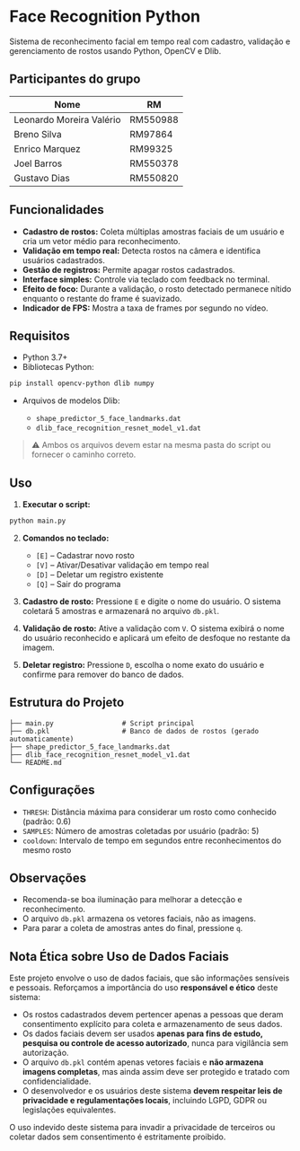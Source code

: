 # Face Recognition Python

Sistema de reconhecimento facial em tempo real com cadastro, validação e gerenciamento de rostos usando Python, OpenCV e Dlib.

## Participantes do grupo
| Nome                 | RM      |
| -------------------- | ------- |
| Leonardo Moreira Valério | RM550988  |
| Breno Silva   | RM97864    |
| Enrico Marquez   | RM99325    |
| Joel Barros   | RM550378   |
| Gustavo Dias   | RM550820  |

## Funcionalidades

* **Cadastro de rostos:** Coleta múltiplas amostras faciais de um usuário e cria um vetor médio para reconhecimento.
* **Validação em tempo real:** Detecta rostos na câmera e identifica usuários cadastrados.
* **Gestão de registros:** Permite apagar rostos cadastrados.
* **Interface simples:** Controle via teclado com feedback no terminal.
* **Efeito de foco:** Durante a validação, o rosto detectado permanece nítido enquanto o restante do frame é suavizado.
* **Indicador de FPS:** Mostra a taxa de frames por segundo no vídeo.

## Requisitos

* Python 3.7+
* Bibliotecas Python:

```bash
pip install opencv-python dlib numpy
```

* Arquivos de modelos Dlib:

  * `shape_predictor_5_face_landmarks.dat`
  * `dlib_face_recognition_resnet_model_v1.dat`

> ⚠️ Ambos os arquivos devem estar na mesma pasta do script ou fornecer o caminho correto.

## Uso

1. **Executar o script:**

```bash
python main.py
```

2. **Comandos no teclado:**

   * `[E]` – Cadastrar novo rosto
   * `[V]` – Ativar/Desativar validação em tempo real
   * `[D]` – Deletar um registro existente
   * `[Q]` – Sair do programa

3. **Cadastro de rosto:**
   Pressione `E` e digite o nome do usuário. O sistema coletará 5 amostras e armazenará no arquivo `db.pkl`.

4. **Validação de rosto:**
   Ative a validação com `V`. O sistema exibirá o nome do usuário reconhecido e aplicará um efeito de desfoque no restante da imagem.

5. **Deletar registro:**
   Pressione `D`, escolha o nome exato do usuário e confirme para remover do banco de dados.

## Estrutura do Projeto

```
├── main.py                 # Script principal
├── db.pkl                  # Banco de dados de rostos (gerado automaticamente)
├── shape_predictor_5_face_landmarks.dat
├── dlib_face_recognition_resnet_model_v1.dat
└── README.md
```

## Configurações

* `THRESH`: Distância máxima para considerar um rosto como conhecido (padrão: 0.6)
* `SAMPLES`: Número de amostras coletadas por usuário (padrão: 5)
* `cooldown`: Intervalo de tempo em segundos entre reconhecimentos do mesmo rosto

## Observações

* Recomenda-se boa iluminação para melhorar a detecção e reconhecimento.
* O arquivo `db.pkl` armazena os vetores faciais, não as imagens.
* Para parar a coleta de amostras antes do final, pressione `q`.

## Nota Ética sobre Uso de Dados Faciais

Este projeto envolve o uso de dados faciais, que são informações sensíveis e pessoais. Reforçamos a importância do uso **responsável e ético** deste sistema:

* Os rostos cadastrados devem pertencer apenas a pessoas que deram consentimento explícito para coleta e armazenamento de seus dados.
* Os dados faciais devem ser usados **apenas para fins de estudo, pesquisa ou controle de acesso autorizado**, nunca para vigilância sem autorização.
* O arquivo `db.pkl` contém apenas vetores faciais e **não armazena imagens completas**, mas ainda assim deve ser protegido e tratado com confidencialidade.
* O desenvolvedor e os usuários deste sistema **devem respeitar leis de privacidade e regulamentações locais**, incluindo LGPD, GDPR ou legislações equivalentes.

O uso indevido deste sistema para invadir a privacidade de terceiros ou coletar dados sem consentimento é estritamente proibido.

